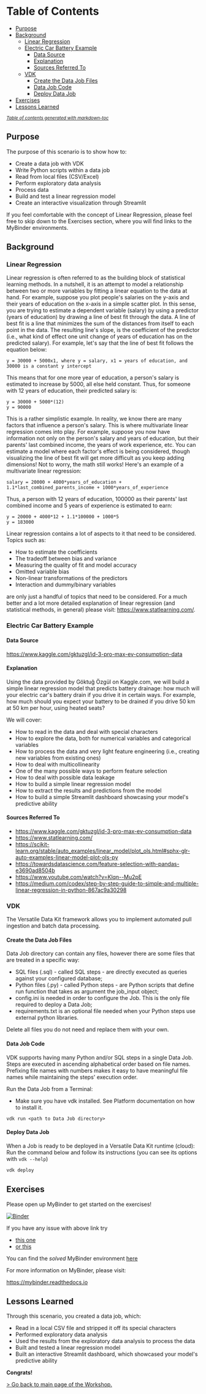 # Table of Contents
- [Purpose](#purpose)
- [Background](#background)
  * [Linear Regression](#linear-regression)
  * [Electric Car Battery Example](#electric-car-battery-example)
    + [Data Source](#data-source)
    + [Explanation](#explanation)
    + [Sources Referred To](#sources-referred-to)
  * [VDK](#vdk)
    * [Create the Data Job Files](#create-the-data-job-files)
    * [Data Job Code](#data-job-code)
    * [Deploy Data Job](#deploy-data-job)
- [Exercises](#exercises)
- [Lessons Learned](#lessons-learned)

<small><i><a href='http://ecotrust-canada.github.io/markdown-toc/'>Table of contents generated with markdown-toc</a></i></small>

## Purpose
The purpose of this scenario is to show how to:
* Create a data job with VDK
* Write Python scripts within a data job
* Read from local files (CSV/Excel)
* Perform exploratory data analysis
* Process data
* Build and test a linear regression model
* Create an interactive visualization through Streamlit

If you feel comfortable with the concept of Linear Regression, please feel free to skip down to the
Exercises section, where you will find links to the MyBinder environments.


## Background
### Linear Regression
Linear regression is often referred to as the building block of statistical learning methods. In a nutshell,
it is an attempt to model a relationship between two or more variables by fitting a linear equation
to the data at hand. For example, suppose you plot people's salaries on the y-axis and their years of
education on the x-axis in a simple scatter plot. In this sense, you are trying to estimate a dependent 
variable (salary) by using a predictor (years of education) by drawing a line of best fit through the data.
A line of best fit is a line that minimizes the sum of the distances from itself to each point in the data. The resulting
line's slope, is the coefficient of the predictor (i.e., what kind of effect one unit change of years of education
has on the predicted salary). For example, let's say that the line of best fit follows the equation below:
```
y = 30000 + 5000x1, where y = salary, x1 = years of education, and 30000 is a constant y intercept
```
This means that for one more year of education, a person's salary is estimated to increase by 5000, all else held constant.
Thus, for someone with 12 years of education, their predicted salary is:
```
y = 30000 + 5000*(12)
y = 90000
```
This is a rather simplistic example. In reality, we know there are many factors that influence a person's salary.
This is where multivariate linear regression comes into play. For example, suppose you now have information not only on
the person's salary and years of education, but their parents' last combined income, the years of work experience,
etc. You can estimate a model where each factor's effect is being considered, though visualizing the line of best fit
will get more difficult as you keep adding dimensions! Not to worry, the math still works! Here's an example of a
multivariate linear regression:
```
salary = 20000 + 4000*years_of_education + 1.1*last_combined_parents_income + 1000*years_of_experience
```
Thus, a person with 12 years of education, 100000 as their parents' last combined income and 5 years of experience
is estimated to earn:
```
y = 20000 + 4000*12 + 1.1*100000 + 1000*5
y = 183000
```
Linear regression contains a lot of aspects to it that need to be considered. Topics such as:
* How to estimate the coefficients
* The tradeoff between bias and variance
* Measuring the quality of fit and model accuracy
* Omitted variable bias
* Non-linear transformations of the predictors
* Interaction and dummy/binary variables

are only just a handful of topics that need to be considered. For a much better and a lot more detailed explanation of
linear regression (and statistical methods, in general) please visit: https://www.statlearning.com/.

### Electric Car Battery Example
#### Data Source 
https://www.kaggle.com/gktuzgl/id-3-pro-max-ev-consumption-data

#### Explanation
Using the data provided by Göktuğ Özgül on Kaggle.com, we will build a simple linear regression
model that predicts battery drainage: how much will your electric car's battery drain if you drive it 
in certain ways. For example, how much should you expect your battery to be drained if you drive 50 km at
50 km per hour, using heated seats?

We will cover:
* How to read in the data and deal with special characters
* How to explore the data, both for numerical variables and categorical variables
* How to process the data and very light feature engineering (i.e., creating new variables from existing ones)
* How to deal with multicollinearity
* One of the many possible ways to perform feature selection
* How to deal with possible data leakage
* How to build a simple linear regression model
* How to extract the results and predictions from the model
* How to build a simple Streamlit dashboard showcasing your model's predictive ability

#### Sources Referred To
* https://www.kaggle.com/gktuzgl/id-3-pro-max-ev-consumption-data
* https://www.statlearning.com/
* https://scikit-learn.org/stable/auto_examples/linear_model/plot_ols.html#sphx-glr-auto-examples-linear-model-plot-ols-py
* https://towardsdatascience.com/feature-selection-with-pandas-e3690ad8504b
* https://www.youtube.com/watch?v=Klqn--Mu2pE
* https://medium.com/codex/step-by-step-guide-to-simple-and-multiple-linear-regression-in-python-867ac9a30298

### VDK 
The Versatile Data Kit framework allows you to implement automated pull ingestion and batch data processing.

#### Create the Data Job Files

Data Job directory can contain any files, however there are some files that are treated in a specific way:

* SQL files (.sql) - called SQL steps - are directly executed as queries against your configured database;
* Python files (.py) - called Python steps - are Python scripts that define run function that takes as argument the job_input object;
* config.ini is needed in order to configure the Job. This is the only file required to deploy a Data Job;
* requirements.txt is an optional file needed when your Python steps use external python libraries.

Delete all files you do not need and replace them with your own.

#### Data Job Code

VDK supports having many Python and/or SQL steps in a single Data Job. Steps are executed in ascending alphabetical order based on file names.
Prefixing file names with numbers makes it easy to have meaningful file names while maintaining the steps' execution order.

Run the Data Job from a Terminal:
* Make sure you have vdk installed. See Platform documentation on how to install it.
```
vdk run <path to Data Job directory>
```

#### Deploy Data Job

When a Job is ready to be deployed in a Versatile Data Kit runtime (cloud):
Run the command below and follow its instructions (you can see its options with `vdk --help`)
```python
vdk deploy
```

## Exercises
Please open up MyBinder to get started on the exercises! 

[![Binder](https://mybinder.org/badge_logo.svg)](https://mybinder.org/v2/gh/versatile-data-kit-amld/linear-regression-example-unsolved/HEAD?urlpath=lab/tree/setup.ipynb)

If you have any issue with above link try 
 - [this one](https://ovh.mybinder.org/v2/gh/versatile-data-kit-amld/linear-regression-example-unsolved/HEAD?urlpath=lab/tree/setup.ipynb)
 - [or this](https://gesis.mybinder.org/v2/gh/versatile-data-kit-amld/linear-regression-example-unsolved/HEAD?urlpath=lab/tree/setup.ipynb)


You can find the *solved* MyBinder environment [here](https://mybinder.org/v2/gh/versatile-data-kit-amld/linear-regression-example-solved/HEAD?labpath=setup.ipynb)

For more information on MyBinder, please visit:

https://mybinder.readthedocs.io 

## Lessons Learned
Through this scenario, you created a data job, which:
* Read in a local CSV file and stripped it off its special characters
* Performed exploratory data analysis
* Used the results from the exploratory data analysis to process the data
* Built and tested a linear regression model
* Built an interactive Streamlit dashboard, which showcased your model's predictive ability

**Congrats!**

[> Go back to main page of the Workshop.](https://github.com/versatile-data-kit-amld/workshop)
